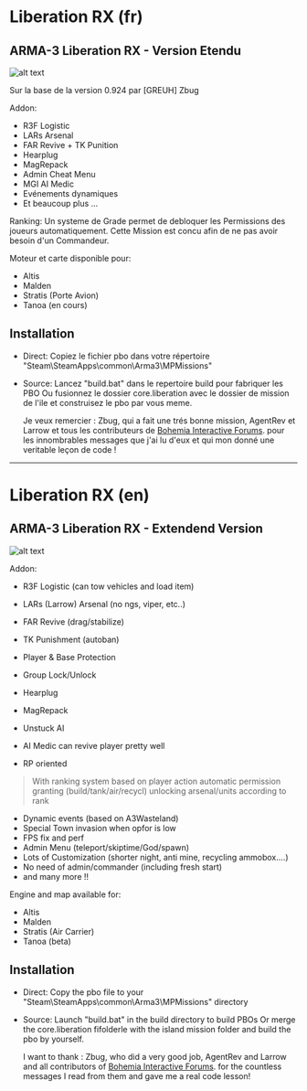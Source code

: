 # Liberation RX (fr)

## ARMA-3  Liberation RX - Version Etendu

![alt text](https://raw.githubusercontent.com/tbox1911/Liberation-RX/master/core.liberation/res/liberation.jpg "Liberation RX")

Sur la base de la version 0.924 par [GREUH] Zbug

Addon:

+ R3F Logistic
+ LARs Arsenal
+ FAR Revive + TK Punition
+ Hearplug
+ MagRepack
+ Admin Cheat Menu
+ MGI AI Medic
+ Evénements dynamiques
+ Et beaucoup plus ...

Ranking:
      Un systeme de Grade permet de debloquer les Permissions des joueurs automatiquement.
      Cette Mission est concu afin de ne pas avoir besoin d'un Commandeur.

Moteur et carte disponible pour:

+ Altis
+ Malden
+ Stratis (Porte Avion)
+ Tanoa (en cours)

## Installation

+ Direct:
     Copiez le fichier pbo dans votre répertoire "Steam\SteamApps\common\Arma3\MPMissions\"

+ Source:
    Lancez "build.bat" dans le repertoire build pour fabriquer les PBO
    Ou fusionnez le dossier core.liberation avec le dossier de mission de l'ile
    et construisez le pbo par vous meme.

  Je veux remercier :
  Zbug, qui a fait une trés bonne mission, AgentRev et Larrow et tous les contributeurs de [Bohemia Interactive Forums](https://forums.bohemia.net/). pour les innombrables messages que j'ai lu d'eux et qui mon donné une veritable leçon de code !

--------------------------------------------------------------------------------------------------------------------------

# Liberation RX (en)

## ARMA-3 Liberation RX - Extendend Version

![alt text](https://raw.githubusercontent.com/tbox1911/Liberation-RX/master/core.liberation/res/liberation.jpg "Liberation RX")

Addon:

+ R3F Logistic (can tow vehicles and load item)
+ LARs (Larrow) Arsenal  (no ngs, viper, etc..)
+ FAR Revive (drag/stabilize)
+ TK Punishment (autoban)
+ Player & Base Protection
+ Group Lock/Unlock
+ Hearplug
+ MagRepack
+ Unstuck AI
+ AI Medic can revive player pretty well

+ RP oriented
> With ranking system based on player action
> automatic permission granting (build/tank/air/recycl)
> unlocking arsenal/units according to rank

+ Dynamic events (based on A3Wasteland)
+ Special Town invasion when opfor is low
+ FPS fix and perf
+ Admin Menu (teleport/skiptime/God/spawn)
+ Lots of Customization (shorter night, anti mine, recycling ammobox....)
+ No need of admin/commander (including fresh start)
+ and many more !! 

Engine and map available for:

+ Altis
+ Malden
+ Stratis (Air Carrier)
+ Tanoa (beta)

## Installation

+ Direct:
      Copy the pbo file to your "Steam\SteamApps\common\Arma3\MPMissions\" directory

+ Source:
      Launch "build.bat" in the build directory to build PBOs 
      Or merge the core.liberation fifolderle with the island mission folder
      and build the pbo by yourself.

   I want to thank :
   Zbug, who did a very good job, AgentRev and Larrow and all contributors of  [Bohemia Interactive Forums](https://forums.bohemia.net/). for the countless messages I read from them and gave me a real code lesson!
